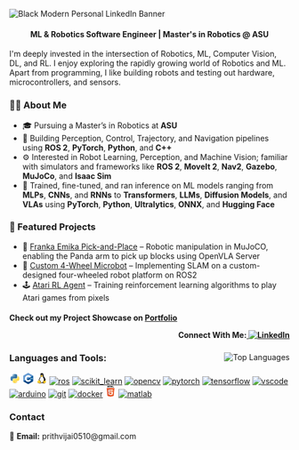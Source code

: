 
![Black Modern Personal LinkedIn Banner](https://github.com/user-attachments/assets/5cc0f433-4a8a-477a-a7fc-a2c26aa0033b)

<h4 align="center"> ML & Robotics Software Engineer | Master's in Robotics @ ASU  </h4>


<p> I'm deeply invested in the intersection of Robotics, ML, Computer Vision, DL, and RL. I enjoy exploring the rapidly growing world of Robotics and ML. Apart from programming, I like building robots and testing out hardware, microcontrollers, and sensors. </p>

<!-- About Me -->
<h3>👨‍💻 About Me</h3>

<ul>
  <li>🎓 Pursuing a Master’s in Robotics at <strong>ASU</strong></li>
  <li>🤖 Building Perception, Control, Trajectory, and Navigation pipelines using <strong>ROS 2</strong>, <strong>PyTorch</strong>, <strong>Python</strong>, and <strong>C++</strong></li>
  <li>⚙️ Interested in Robot Learning, Perception, and Machine Vision; familiar with simulators and frameworks like <strong>ROS 2</strong>, <strong>MoveIt 2</strong>, <strong>Nav2</strong>, <strong>Gazebo</strong>, <strong>MuJoCo</strong>, and <strong>Isaac Sim</strong></li>
  <li>🧠 Trained, fine-tuned, and ran inference on ML models ranging from <strong>MLPs</strong>, <strong>CNNs</strong>, and <strong>RNNs</strong> to <strong>Transformers</strong>, <strong>LLMs</strong>, <strong>Diffusion Models</strong>, and <strong>VLAs</strong> using <strong>PyTorch</strong>, <strong>Python</strong>, <strong>Ultralytics</strong>, <strong>ONNX</strong>, and <strong>Hugging Face</strong></li>
</ul>
<!-- Projects -->
<h3>🚀 Featured Projects</h3>

<ul>
  <li>🦾 <a href="https://github.com/Prithvijai/panda_robot_learning">Franka Emika Pick-and-Place</a> – Robotic manipulation in MuJoCO, enabling the Panda arm to pick up blocks using OpenVLA Server</li>
  <li>🚗 <a href="https://github.com/Prithvijai/microbot">Custom 4-Wheel Microbot</a> – Implementing SLAM on a custom-designed four-wheeled robot platform on ROS2</li>
  <li>🕹️ <a href="https://github.com/Prithvijai/Atari_RL">Atari RL Agent</a> – Training reinforcement learning algorithms to play Atari games from pixels</li>
</ul>

<h4 align="center"> <p align="left">Check out my Project Showcase on <a href="https://prithvijai.github.io/">Portfolio</a> </p> <p align="right">Connect With Me:<a href="https://linkedin.com/in/prithvi jai r" target="_blank">
      <img src="https://raw.githubusercontent.com/rahuldkjain/github-profile-readme-generator/master/src/images/icons/Social/linked-in-alt.svg" alt="LinkedIn" height="20" width="20" /> </a></p></h3> 
<h3 align="right">  </h4>


<!-- GitHub Languages Card on the Right -->
<img align="right" src="https://github-readme-stats.vercel.app/api/top-langs?username=Prithvijai&show_icons=true&locale=en&layout=compact" alt="Top Languages" />

<!-- Languages and Tools Section -->
<h3 align="left">Languages and Tools:</h3>
<p align="left">
  <a href="https://www.python.org" target="_blank"><img src="https://raw.githubusercontent.com/devicons/devicon/master/icons/python/python-original.svg" alt="python" width="20" height="20"/></a>
  <a href="https://www.w3schools.com/cpp/" target="_blank"><img src="https://raw.githubusercontent.com/devicons/devicon/master/icons/cplusplus/cplusplus-original.svg" alt="cplusplus" width="20" height="20"/></a>
  <a href="https://www.linux.org/" target="_blank"><img src="https://raw.githubusercontent.com/devicons/devicon/master/icons/linux/linux-original.svg" alt="linux" width="20" height="20"/></a>
  <a href="https://www.ros.org" target="_blank"><img src="https://cdn.jsdelivr.net/gh/devicons/devicon@latest/icons/ros/ros-original-wordmark.svg" alt="ros" width="20" height="20"/></a>
  <a href="https://scikit-learn.org/" target="_blank"><img src="https://upload.wikimedia.org/wikipedia/commons/0/05/Scikit_learn_logo_small.svg" alt="scikit_learn" width="20" height="20"/></a>
  <a href="https://opencv.org/" target="_blank"><img src="https://www.vectorlogo.zone/logos/opencv/opencv-icon.svg" alt="opencv" width="20" height="20"/></a>
  <a href="https://pytorch.org" target="_blank"><img src="https://cdn.jsdelivr.net/gh/devicons/devicon@latest/icons/pytorch/pytorch-original.svg" alt="pytorch" width="20" height="20"/></a>
  <a href="https://www.tensorflow.org" target="_blank"><img src="https://www.vectorlogo.zone/logos/tensorflow/tensorflow-icon.svg" alt="tensorflow" width="20" height="20"/></a>
  <a href="https://code.visualstudio.com" target="_blank"><img src="https://cdn.jsdelivr.net/gh/devicons/devicon@latest/icons/vscode/vscode-original.svg" alt="vscode" width="20" height="20"/></a>
  <a href="https://www.arduino.cc/" target="_blank"><img src="https://cdn.worldvectorlogo.com/logos/arduino-1.svg" alt="arduino" width="20" height="20"/></a>
  <a href="https://git-scm.com/" target="_blank"><img src="https://www.vectorlogo.zone/logos/git-scm/git-scm-icon.svg" alt="git" width="20" height="20"/></a>
  <a href="https://www.docker.com" target="_blank"><img src="https://cdn.jsdelivr.net/gh/devicons/devicon@latest/icons/docker/docker-original.svg" alt="docker" width="20" height="20"/></a>
  <a href="https://www.w3.org/html/" target="_blank"><img src="https://raw.githubusercontent.com/devicons/devicon/master/icons/html5/html5-original-wordmark.svg" alt="html5" width="20" height="20"/></a>
  <a href="https://www.mathworks.com/" target="_blank"><img src="https://upload.wikimedia.org/wikipedia/commons/2/21/Matlab_Logo.png" alt="matlab" width="20" height="20"/></a>
</p>

<!-- Contact Section -->
<h3 align="left">Contact</h3>
<p align="left">📧 <strong>Email:</strong> prithvijai0510@gmail.com</p>




